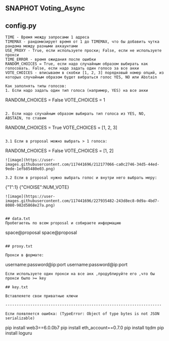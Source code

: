 ## SNAPHOT Voting_Async

## config.py

```
TIME - Время между запросами 1 адреса
TIMEMAX - рандомизирует время от 1 до TIMEMAX, что бы добавить чутка рандома между разными аккаунтами
USE_PROXY - True, если используете проски; False, если не используете прокси
TIME_ERROR - время ожидания после ошибки
RANDOM_CHOICES = True, если надо случайным образом выбирать как голосовать. False, если надо задать один голосо за все акки
VOTE_CHOICES - вписываем в скобки [1, 2, 3] порядковый номер опций, из которых случайным образом будет вибраться голос YES, NO или Abstain

Как заполнять типы голосов:
1. Если надо задать один тип голоса (например, YES) на все акки

```
RANDOM_CHOICES = False
VOTE_CHOICES = 1
```

2. Если надо случайным образом выбирать тип голоса из YES, NO, ABSTAIN, то ставим
```
RANDOM_CHOICES = True
VOTE_CHOICES = [1, 2, 3]
```

3.1 Если в proposal можно выбрать > 1 голоса:

```
RANDOM_CHOICES = False
VOTE_CHOICES = [1, 2]
```
![image](https://user-images.githubusercontent.com/117441696/212177066-ca0c2746-34d5-44ed-9ede-1efb85480e03.png)

3.2 Если в proposal нужно выбрать голос и внутри него выбрать меру:

```
{"1":1}
{"CHOISE":NUM_VOTE}
```
![image](https://user-images.githubusercontent.com/117441696/227935482-243d8ec8-0d9a-4bd7-8080-982d5868e27a.png)


## data.txt
Пробегаетеь по всем proposal и собираете информацию

```
space@proposal
space@proposal
```

## proxy.txt

Прокси в формате:
```
username:password@ip:port
username:password@ip:port
```
Если используете один прокси на все акк ,продублируйте его ,что бы прокси было >= key

## key.txt

Вставлеяете свои приватные ключи

---------------------------------------------------------------------

Если появляется ошибка: (TypeError: Object of type bytes is not JSON serializable)
```
pip install web3==6.0.0b7 
pip install eth_account==0.7.0
pip install tqdm
pip install loguru
```
